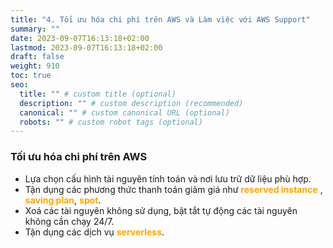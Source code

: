```yaml
---
title: "4. Tối ưu hóa chi phí trên AWS và Làm việc với AWS Support"
summary: ""
date: 2023-09-07T16:13:18+02:00
lastmod: 2023-09-07T16:13:18+02:00
draft: false
weight: 910
toc: true
seo:
  title: "" # custom title (optional)
  description: "" # custom description (recommended)
  canonical: "" # custom canonical URL (optional)
  robots: "" # custom robot tags (optional)
---
```


[//]: # (<span style="color: orange; font-weight:bold;"></span>)

### Tối ưu hóa chi phí trên AWS
- Lựa chọn cấu hình tài nguyên tính toán và nơi lưu trữ dữ liệu phù hợp.
- Tận dụng các phương thức thanh toán giảm giá như <span style="color: orange; font-weight:bold;">reserved instance</span>
, <span style="color: orange; font-weight:bold;">saving plan</span>, <span style="color: orange; font-weight:bold;">spot</span>.
- Xoá các tài nguyên không sử dụng, bật tắt tự động các tài nguyên không cần chạy 24/7.
- Tận dụng các dịch vụ <span style="color: orange; font-weight:bold;">serverless</span>.